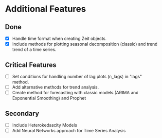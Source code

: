 # Additional Features
## Done
- [X] Handle time format when creating Zeit objects.
- [X] Include methods for plotting seasonal decomposition (classic) and trend trend of a time series.
## Critical Features
- [ ] Set conditions for handling number of lag plots (n_lags) in "lags" method.
- [ ] Add alternative methods for trend analysis.
- [ ] Create method for forecasting with classic models (ARIMA and Exponential Smoothing) and Prophet
## Secondary
- [ ] Include Heterokedascity Models
- [ ] Add Neural Networks approach for Time Series Analysis